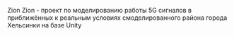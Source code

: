 Zion
Zion - проект по моделированию работы 5G сигналов в приближённых к реальным условиях смоделированного района города Хельсинки на базе Unity
